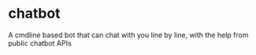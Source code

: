 # chatbot
A cmdline based bot that can chat with you line by line, with the help from public chatbot APIs
